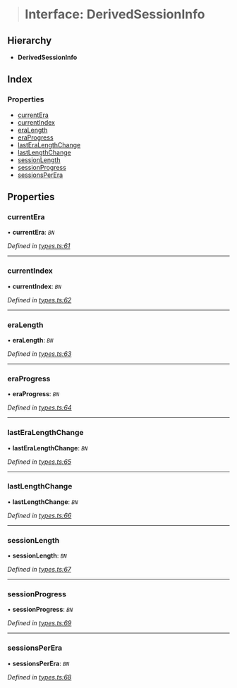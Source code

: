 > # Interface: DerivedSessionInfo

## Hierarchy

* **DerivedSessionInfo**

## Index

### Properties

* [currentEra](_types_.derivedsessioninfo.md#currentera)
* [currentIndex](_types_.derivedsessioninfo.md#currentindex)
* [eraLength](_types_.derivedsessioninfo.md#eralength)
* [eraProgress](_types_.derivedsessioninfo.md#eraprogress)
* [lastEraLengthChange](_types_.derivedsessioninfo.md#lasteralengthchange)
* [lastLengthChange](_types_.derivedsessioninfo.md#lastlengthchange)
* [sessionLength](_types_.derivedsessioninfo.md#sessionlength)
* [sessionProgress](_types_.derivedsessioninfo.md#sessionprogress)
* [sessionsPerEra](_types_.derivedsessioninfo.md#sessionsperera)

## Properties

###  currentEra

• **currentEra**: *`BN`*

*Defined in [types.ts:61](https://github.com/polkadot-js/api/blob/72af35d/packages/api-derive/src/types.ts#L61)*

___

###  currentIndex

• **currentIndex**: *`BN`*

*Defined in [types.ts:62](https://github.com/polkadot-js/api/blob/72af35d/packages/api-derive/src/types.ts#L62)*

___

###  eraLength

• **eraLength**: *`BN`*

*Defined in [types.ts:63](https://github.com/polkadot-js/api/blob/72af35d/packages/api-derive/src/types.ts#L63)*

___

###  eraProgress

• **eraProgress**: *`BN`*

*Defined in [types.ts:64](https://github.com/polkadot-js/api/blob/72af35d/packages/api-derive/src/types.ts#L64)*

___

###  lastEraLengthChange

• **lastEraLengthChange**: *`BN`*

*Defined in [types.ts:65](https://github.com/polkadot-js/api/blob/72af35d/packages/api-derive/src/types.ts#L65)*

___

###  lastLengthChange

• **lastLengthChange**: *`BN`*

*Defined in [types.ts:66](https://github.com/polkadot-js/api/blob/72af35d/packages/api-derive/src/types.ts#L66)*

___

###  sessionLength

• **sessionLength**: *`BN`*

*Defined in [types.ts:67](https://github.com/polkadot-js/api/blob/72af35d/packages/api-derive/src/types.ts#L67)*

___

###  sessionProgress

• **sessionProgress**: *`BN`*

*Defined in [types.ts:69](https://github.com/polkadot-js/api/blob/72af35d/packages/api-derive/src/types.ts#L69)*

___

###  sessionsPerEra

• **sessionsPerEra**: *`BN`*

*Defined in [types.ts:68](https://github.com/polkadot-js/api/blob/72af35d/packages/api-derive/src/types.ts#L68)*